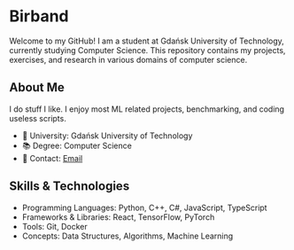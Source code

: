 # Birband

Welcome to my GitHub! I am a student at Gdańsk University of Technology, currently studying Computer Science. This repository contains my projects, exercises, and research in various domains of computer science.

## About Me

I do stuff I like. I enjoy most ML related projects, benchmarking, and coding useless scripts.

- 🏫 University: Gdańsk University of Technology
- 📚 Degree: Computer Science
- 📧 Contact: [Email](mailto:maciejsztramski@gmail.com)

## Skills & Technologies

- Programming Languages: Python, C++, C#, JavaScript, TypeScript
- Frameworks & Libraries: React, TensorFlow, PyTorch
- Tools: Git, Docker
- Concepts: Data Structures, Algorithms, Machine Learning
